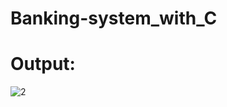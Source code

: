 # Banking-system_with_C

# Output:
![2](https://user-images.githubusercontent.com/72061868/162469881-d8d5d03b-ea34-476e-80a2-42ff63372e66.png)
